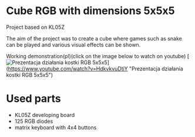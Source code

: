 # Cube RGB with dimensions 5x5x5

Project based on KL05Z

The aim of the project was to create a cube where games such as snake can be played and various visual effects can be shown.


Working demonstration(pl)(click on the image below to watch on youtube) 
[![Prezentacja działania kostki RGB 5x5x5](https://user-images.githubusercontent.com/41265252/122605744-288e4f00-d078-11eb-9579-0f591c1224b7.png)] (https://www.youtube.com/watch?v=HdkvkvuDtiY "Prezentacja działania kostki RGB 5x5x5")

# Used parts
- KL05Z developing board
- 125 RGB diodes
- matrix keyboard with 4x4 buttons


